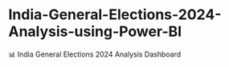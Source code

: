# India-General-Elections-2024-Analysis-using-Power-BI
📊 India General Elections 2024 Analysis Dashboard
